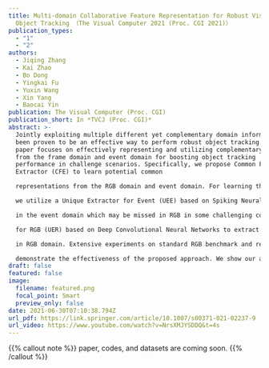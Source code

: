 ```yaml
---
title: Multi-domain Collaborative Feature Representation for Robust Visual
  Object Tracking （The Visual Computer 2021 (Proc. CGI 2021)）
publication_types:
  - "1"
  - "2"
authors:
  - Jiqing Zhang
  - Kai Zhao
  - Bo Dong
  - Yingkai Fu
  - Yuxin Wang
  - Xin Yang
  - Baocai Yin
publication: The Visual Computer (Proc. CGI)
publication_short: In *TVCJ (Proc. CGI)*
abstract: >-
  Jointly exploiting multiple different yet complementary domain information has
  been proven to be an effective way to perform robust object tracking. This
  paper focuses on effectively representing and utilizing complementary features
  from the frame domain and event domain for boosting object tracking
  performance in challenge scenarios. Specifically, we propose Common Features
  Extractor (CFE) to learn potential common

  representations from the RGB domain and event domain. For learning the unique features of the two domains,

  we utilize a Unique Extractor for Event (UEE) based on Spiking Neural Networks to extract edge cues

  in the event domain which may be missed in RGB in some challenging conditions, and a Unique Extractor

  for RGB (UER) based on Deep Convolutional Neural Networks to extract texture and semantic information

  in RGB domain. Extensive experiments on standard RGB benchmark and real event tracking dataset

  demonstrate the effectiveness of the proposed approach. We show our approach outperforms all compared state-of-the-art tracking algorithms and verify event-based data is a powerful cue for tracking in challenging scenes.
draft: false
featured: false
image:
  filename: featured.png
  focal_point: Smart
  preview_only: false
date: 2021-06-30T07:10:38.794Z
url_pdf: https://link.springer.com/article/10.1007/s00371-021-02237-9
url_video: https://www.youtube.com/watch?v=NrsXMJYSDDQ&t=4s
---
```

{{% callout note %}}
paper, codes, and datasets are coming soon.
{{% /callout %}}
